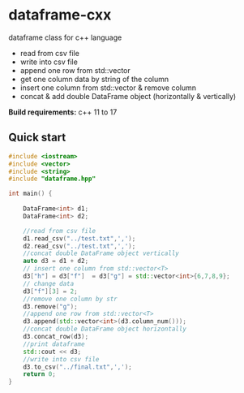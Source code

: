 # dataframe-cxx
dataframe class for c++ language
- read from csv file
- write into csv file
- append one row from std::vector<T>
- get one column data by string of the column 
- insert one column from std::vector<T> & remove column
- concat & add double DataFrame object (horizontally & vertically) 


**Build requirements:** c++ 11 to 17

## Quick start

```cpp
#include <iostream>
#include <vector>
#include <string>
#include "dataframe.hpp"

int main() {
    
    DataFrame<int> d1;
    DataFrame<int> d2;

    //read from csv file
    d1.read_csv("../test.txt",',');
    d2.read_csv("../test.txt",',');
    //concat double DataFrame object vertically
    auto d3 = d1 + d2;
    // insert one column from std::vector<T>
    d3["h"] = d3["f"]  = d3["g"] = std::vector<int>{6,7,8,9};
    // change data
    d3["f"][3] = 2;
    //remove one column by str
    d3.remove("g");
    //append one row from std::vector<T>
    d3.append(std::vector<int>(d3.column_num()));
    //concat double DataFrame object horizontally
    d3.concat_row(d3);
    //print dataframe
    std::cout << d3;
    //write into csv file
    d3.to_csv("../final.txt",',');
    return 0;
}
```
